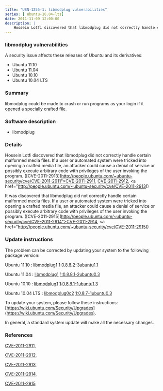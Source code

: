 ```yaml
---
title: "USN-1255-1: libmodplug vulnerabilities"
series: [ ubuntu-10.04-lts]
date: 2011-11-09 12:00:00
description: |
    Hossein Lotfi discovered that libmodplug did not correctly handle certain malformed media files. If a user or automated system were tricked into opening a crafted media file, an attacker could cause a denial of service or possibly execute arbitrary code with privileges of the user invoking the program. ([CVE-2011-2913](http://people.ubuntu.com/~ubuntu-security/cve/CVE-2011-2911">CVE-2011-2911</a>, <a href="http://people.ubuntu.com/~ubuntu-security/cve/CVE-2011-2912">CVE-2011-2912</a>, <a href="http://people.ubuntu.com/~ubuntu-security/cve/CVE-2011-2913))
--- 
```

 
### libmodplug vulnerabilities

A security issue affects these releases of Ubuntu and its derivatives:

* Ubuntu 11.10
* Ubuntu 11.04
* Ubuntu 10.10
* Ubuntu 10.04 LTS

### Summary

libmodplug could be made to crash or run programs as your login if it opened a specially crafted file.

### Software description

* libmodplug 

### Details

Hossein Lotfi discovered that libmodplug did not correctly handle certain malformed media files. If a user or automated system were tricked into opening a crafted media file, an attacker could cause a denial of service or possibly execute arbitrary code with privileges of the user invoking the program. ([CVE-2011-2913](http://people.ubuntu.com/~ubuntu-security/cve/CVE-2011-2911">CVE-2011-2911</a>, <a href="http://people.ubuntu.com/~ubuntu-security/cve/CVE-2011-2912">CVE-2011-2912</a>, <a href="http://people.ubuntu.com/~ubuntu-security/cve/CVE-2011-2913))

It was discovered that libmodplug did not correctly handle certain malformed media files. If a user or automated system were tricked into opening a crafted media file, an attacker could cause a denial of service or possibly execute arbitrary code with privileges of the user invoking the program. ([CVE-2011-2915](http://people.ubuntu.com/~ubuntu-security/cve/CVE-2011-2914">CVE-2011-2914</a>, <a href="http://people.ubuntu.com/~ubuntu-security/cve/CVE-2011-2915)) 

### Update instructions

The problem can be corrected by updating your system to the following package version:

Ubuntu 11.10
 : [libmodplug1](https://launchpad.net/ubuntu/+source/libmodplug) <span> [1:0.8.8.2-3ubuntu1.1](https://launchpad.net/ubuntu/+source/libmodplug/1:0.8.8.2-3ubuntu1.1) </span> 

Ubuntu 11.04
 : [libmodplug1](https://launchpad.net/ubuntu/+source/libmodplug) <span> [1:0.8.8.1-2ubuntu0.3](https://launchpad.net/ubuntu/+source/libmodplug/1:0.8.8.1-2ubuntu0.3) </span> 

Ubuntu 10.10
 : [libmodplug1](https://launchpad.net/ubuntu/+source/libmodplug) <span> [1:0.8.8.1-1ubuntu1.3](https://launchpad.net/ubuntu/+source/libmodplug/1:0.8.8.1-1ubuntu1.3) </span> 

Ubuntu 10.04 LTS
 : [libmodplug0c2](https://launchpad.net/ubuntu/+source/libmodplug) <span> [1:0.8.7-1ubuntu0.3](https://launchpad.net/ubuntu/+source/libmodplug/1:0.8.7-1ubuntu0.3) </span> 

To update your system, please follow these instructions: [https://wiki.ubuntu.com/Security/Upgrades](https://wiki.ubuntu.com/Security/Upgrades).

In general, a standard system update will make all the necessary changes. 

### References

 [CVE-2011-2911](http://people.ubuntu.com/~ubuntu-security/cve/CVE-2011-2911), 

 [CVE-2011-2912](http://people.ubuntu.com/~ubuntu-security/cve/CVE-2011-2912), 

 [CVE-2011-2913](http://people.ubuntu.com/~ubuntu-security/cve/CVE-2011-2913), 

 [CVE-2011-2914](http://people.ubuntu.com/~ubuntu-security/cve/CVE-2011-2914), 

 [CVE-2011-2915](http://people.ubuntu.com/~ubuntu-security/cve/CVE-2011-2915)
 
